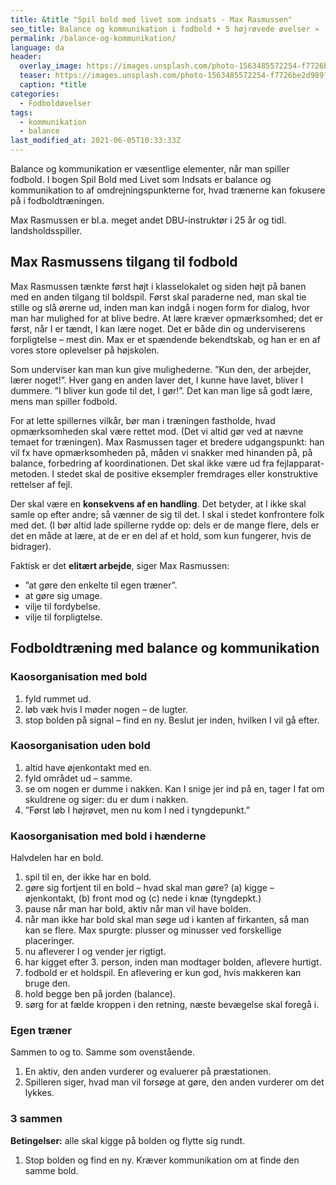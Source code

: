 ```yaml
---
title: &title "Spil bold med livet som indsats - Max Rasmussen"
seo_title: Balance og kommunikation i fodbold • 5 højrøvede øvelser »
permalink: /balance-og-kommunikation/
language: da
header:
  overlay_image: https://images.unsplash.com/photo-1563485572254-f7726be2d989?ixid=MnwxMjA3fDB8MHxwaG90by1wYWdlfHx8fGVufDB8fHx8&ixlib=rb-1.2.1&auto=format&fit=crop&w=1950&q=80
  teaser: https://images.unsplash.com/photo-1563485572254-f7726be2d989?ixid=MnwxMjA3fDB8MHxwaG90by1wYWdlfHx8fGVufDB8fHx8&ixlib=rb-1.2.1&auto=format&fit=crop&w=400&q=80
  caption: *title
categories:
  - Fodboldøvelser
tags:
  - kommunikation
  - balance
last_modified_at: 2021-06-05T10:33:33Z
---
```


Balance og kommunikation er væsentlige elementer, når man spiller fodbold. I bogen Spil Bold med Livet som Indsats er balance og kommunikation to af omdrejningspunkterne for, hvad trænerne kan fokusere på i fodboldtræningen.

Max Rasmussen er bl.a. meget andet DBU-instruktør i 25 år og tidl. landsholdsspiller.

## Max Rasmussens tilgang til fodbold

Max Rasmussen tænkte først højt i klasselokalet og siden højt på banen med en anden tilgang til boldspil. Først skal paraderne ned, man skal tie stille og slå ørerne ud, inden man kan indgå i nogen form for dialog, hvor man har mulighed for at blive bedre. At lære kræver opmærksomhed; det er først, når I er tændt, I kan lære noget. Det er både din og underviserens forpligtelse – mest din. Max er et spændende bekendtskab, og han er en af vores store oplevelser på højskolen.

Som underviser kan man kun give mulighederne. ”Kun den, der arbejder, lærer noget!”. Hver gang en anden laver det, I kunne have lavet, bliver I dummere. ”I bliver kun gode til det, I gør!”. Det kan man lige så godt lære, mens man spiller fodbold.

For at lette spillernes vilkår, bør man i træningen fastholde, hvad opmærksomheden skal være rettet mod. (Det vi altid gør ved at nævne temaet for træningen). Max Rasmussen tager et bredere udgangspunkt: han vil fx have opmærksomheden på, måden vi snakker med hinanden på, på balance, forbedring af koordinationen. Det skal ikke være ud fra fejlapparat-metoden. I stedet skal de positive eksempler fremdrages eller konstruktive rettelser af fejl.

Der skal være en **konsekvens af en handling**. Det betyder, at I ikke skal samle op efter andre; så vænner de sig til det. I skal i stedet konfrontere folk med det. (I bør altid lade spillerne rydde op: dels er de mange flere, dels er det en måde at lære, at de er en del af et hold, som kun fungerer, hvis de bidrager).

Faktisk er det **elitært arbejde**, siger Max Rasmussen:

- ”at gøre den enkelte til egen træner”.
- at gøre sig umage.
- vilje til fordybelse.
- vilje til forpligtelse.

## Fodboldtræning med balance og kommunikation

### Kaosorganisation med bold

1. fyld rummet ud.
2. løb væk hvis I møder nogen – de lugter.
3. stop bolden på signal – find en ny. Beslut jer inden, hvilken I vil gå efter.

### Kaosorganisation uden bold

1. altid have øjenkontakt med en.
2. fyld området ud – samme.
3. se om nogen er dumme i nakken. Kan I snige jer ind på en, tager I fat om skuldrene og siger: du er dum i nakken.
4. ”Først løb I højrøvet, men nu kom I ned i tyngdepunkt.”

### Kaosorganisation med bold i hænderne

Halvdelen har en bold.

1. spil til en, der ikke har en bold.
2. gøre sig fortjent til en bold – hvad skal man gøre? (a) kigge – øjenkontakt, (b) front mod og (c) nede i knæ (tyngdepkt.)
3. pause når man har bold, aktiv når man vil have bolden.
4. når man ikke har bold skal man søge ud i kanten af firkanten, så man kan se flere. Max spurgte: plusser og minusser ved forskellige placeringer.
5. nu afleverer I og vender jer rigtigt.
6. har kigget efter 3. person, inden man modtager bolden, aflevere hurtigt.
7. fodbold er et holdspil. En aflevering er kun god, hvis makkeren kan bruge den.
8. hold begge ben på jorden (balance).
9. sørg for at fælde kroppen i den retning, næste bevægelse skal foregå i.

### Egen træner

Sammen to og to. Samme som ovenstående.

1. En aktiv, den anden vurderer og evaluerer på præstationen.
2. Spilleren siger, hvad man vil forsøge at gøre, den anden vurderer om det lykkes.

### 3 sammen

**Betingelser:** alle skal kigge på bolden og flytte sig rundt.

1. Stop bolden og find en ny. Kræver kommunikation om at finde den samme bold.
